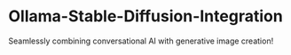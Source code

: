 # Ollama-Stable-Diffusion-Integration
Seamlessly combining conversational AI with generative image creation!
